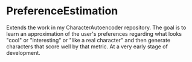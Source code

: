 # PreferenceEstimation
Extends the work in my CharacterAutoencoder repository. The goal is to learn an approximation of the user's preferences regarding what looks "cool" or "interesting" or "like a real character" and then generate characters that score well by that metric. At a very early stage of development. 
